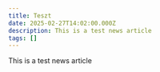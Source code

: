 ```yaml
---
title: Teszt
date: 2025-02-27T14:02:00.000Z
description: This is a test news article
tags: []
---
```


This is a test news article
